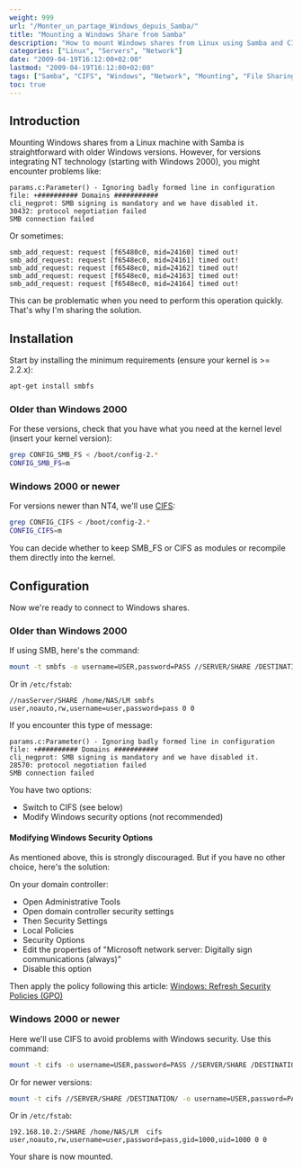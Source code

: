 ```yaml
---
weight: 999
url: "/Monter_un_partage_Windows_depuis_Samba/"
title: "Mounting a Windows Share from Samba"
description: "How to mount Windows shares from Linux using Samba and CIFS methods, with configuration options for different Windows versions."
categories: ["Linux", "Servers", "Network"]
date: "2009-04-19T16:12:00+02:00"
lastmod: "2009-04-19T16:12:00+02:00"
tags: ["Samba", "CIFS", "Windows", "Network", "Mounting", "File Sharing"]
toc: true
---
```


## Introduction

Mounting Windows shares from a Linux machine with Samba is straightforward with older Windows versions. However, for versions integrating NT technology (starting with Windows 2000), you might encounter problems like:

```
params.c:Parameter() - Ignoring badly formed line in configuration file: +########## Domains ###########
cli_negprot: SMB signing is mandatory and we have disabled it.
30432: protocol negotiation failed
SMB connection failed
```

Or sometimes:

```
smb_add_request: request [f65480c0, mid=24160] timed out!
smb_add_request: request [f6548ec0, mid=24161] timed out!
smb_add_request: request [f6548ec0, mid=24162] timed out!
smb_add_request: request [f6548ec0, mid=24163] timed out!
smb_add_request: request [f6548ec0, mid=24164] timed out!
```

This can be problematic when you need to perform this operation quickly. That's why I'm sharing the solution.

## Installation

Start by installing the minimum requirements (ensure your kernel is >= 2.2.x):

```bash
apt-get install smbfs
```

### Older than Windows 2000

For these versions, check that you have what you need at the kernel level (insert your kernel version):

```bash
grep CONFIG_SMB_FS < /boot/config-2.*
CONFIG_SMB_FS=m
```

### Windows 2000 or newer

For versions newer than NT4, we'll use [CIFS](https://en.wikipedia.org/wiki/CIFS):

```bash
grep CONFIG_CIFS < /boot/config-2.*
CONFIG_CIFS=m
```

You can decide whether to keep SMB_FS or CIFS as modules or recompile them directly into the kernel.

## Configuration

Now we're ready to connect to Windows shares.

### Older than Windows 2000

If using SMB, here's the command:

```bash
mount -t smbfs -o username=USER,password=PASS //SERVER/SHARE /DESTINATION/
```

Or in `/etc/fstab`:

```
//nasServer/SHARE /home/NAS/LM smbfs user,noauto,rw,username=user,password=pass 0 0
```

If you encounter this type of message:

```
params.c:Parameter() - Ignoring badly formed line in configuration file: +########## Domains ###########
cli_negprot: SMB signing is mandatory and we have disabled it.
28570: protocol negotiation failed
SMB connection failed
```

You have two options:
- Switch to CIFS (see below)
- Modify Windows security options (not recommended)

#### Modifying Windows Security Options

As mentioned above, this is strongly discouraged. But if you have no other choice, here's the solution:

On your domain controller:

- Open Administrative Tools
- Open domain controller security settings
- Then Security Settings
- Local Policies
- Security Options
- Edit the properties of "Microsoft network server: Digitally sign communications (always)"
- Disable this option

Then apply the policy following this article: [Windows: Refresh Security Policies (GPO)]()

### Windows 2000 or newer

Here we'll use CIFS to avoid problems with Windows security. Use this command:

```bash
mount -t cifs -o username=USER,password=PASS //SERVER/SHARE /DESTINATION/
```

Or for newer versions:

```bash
mount -t cifs //SERVER/SHARE /DESTINATION/ -o username=USER,password=PASS
```

Or in `/etc/fstab`:

```
192.168.10.2:/SHARE /home/NAS/LM  cifs  user,noauto,rw,username=user,password=pass,gid=1000,uid=1000 0 0
```

Your share is now mounted.
